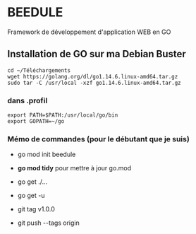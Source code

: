 # BEEDULE

Framework de développement d'application WEB en GO



## Installation de GO sur ma Debian Buster
```console
cd ~/Téléchargements
wget https://golang.org/dl/go1.14.6.linux-amd64.tar.gz
sudo tar -C /usr/local -xzf go1.14.6.linux-amd64.tar.gz
```

### dans .profil
```console
export PATH=$PATH:/usr/local/go/bin
export GOPATH=~/go
```

### Mémo de commandes (pour le débutant que je suis)
- go mod init beedule
- **go mod tidy** pour mettre à jour go.mod
- go get ./...
- go get -u

 - git tag v1.0.0
 - git push --tags origin

